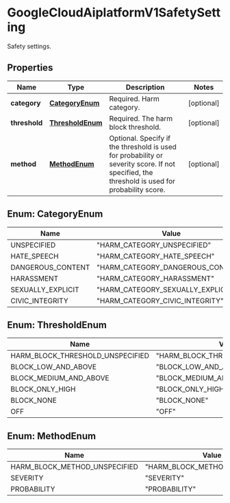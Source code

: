 

# GoogleCloudAiplatformV1SafetySetting

Safety settings.

## Properties

| Name | Type | Description | Notes |
|------------ | ------------- | ------------- | -------------|
|**category** | [**CategoryEnum**](#CategoryEnum) | Required. Harm category. |  [optional] |
|**threshold** | [**ThresholdEnum**](#ThresholdEnum) | Required. The harm block threshold. |  [optional] |
|**method** | [**MethodEnum**](#MethodEnum) | Optional. Specify if the threshold is used for probability or severity score. If not specified, the threshold is used for probability score. |  [optional] |



## Enum: CategoryEnum

| Name | Value |
|---- | -----|
| UNSPECIFIED | &quot;HARM_CATEGORY_UNSPECIFIED&quot; |
| HATE_SPEECH | &quot;HARM_CATEGORY_HATE_SPEECH&quot; |
| DANGEROUS_CONTENT | &quot;HARM_CATEGORY_DANGEROUS_CONTENT&quot; |
| HARASSMENT | &quot;HARM_CATEGORY_HARASSMENT&quot; |
| SEXUALLY_EXPLICIT | &quot;HARM_CATEGORY_SEXUALLY_EXPLICIT&quot; |
| CIVIC_INTEGRITY | &quot;HARM_CATEGORY_CIVIC_INTEGRITY&quot; |



## Enum: ThresholdEnum

| Name | Value |
|---- | -----|
| HARM_BLOCK_THRESHOLD_UNSPECIFIED | &quot;HARM_BLOCK_THRESHOLD_UNSPECIFIED&quot; |
| BLOCK_LOW_AND_ABOVE | &quot;BLOCK_LOW_AND_ABOVE&quot; |
| BLOCK_MEDIUM_AND_ABOVE | &quot;BLOCK_MEDIUM_AND_ABOVE&quot; |
| BLOCK_ONLY_HIGH | &quot;BLOCK_ONLY_HIGH&quot; |
| BLOCK_NONE | &quot;BLOCK_NONE&quot; |
| OFF | &quot;OFF&quot; |



## Enum: MethodEnum

| Name | Value |
|---- | -----|
| HARM_BLOCK_METHOD_UNSPECIFIED | &quot;HARM_BLOCK_METHOD_UNSPECIFIED&quot; |
| SEVERITY | &quot;SEVERITY&quot; |
| PROBABILITY | &quot;PROBABILITY&quot; |



